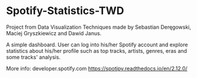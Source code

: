 # Spotify-Statistics-TWD
Project from Data Visualization Techniques made by Sebastian Deręgowski, Maciej Gryszkiewicz and Dawid Janus.

A simple dashboard. User can log into his/her Spotify account and explore statistics about his/her profile such as top tracks, artists, genres, eras and some tracks' analysis.

More info:
developer.spotify.com
https://spotipy.readthedocs.io/en/2.12.0/
